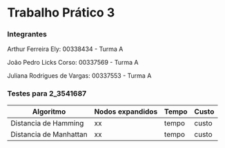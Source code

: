 # Trabalho Prático 3

### Integrantes
Arthur Ferreira Ely: 00338434 - Turma A

João Pedro Licks Corso: 00337569 - Turma A

Juliana Rodrigues de Vargas: 00337553 - Turma A


### Testes para 2_3541687
|Algoritmo | Nodos expandidos | Tempo  | Custo| 
| ------------- | ------------- | ------------- | ------------- | 
|Distancia de Hamming          |xx        |tempo    |custo    |
|Distancia de Manhattan        |xx         |tempo    |custo    |
